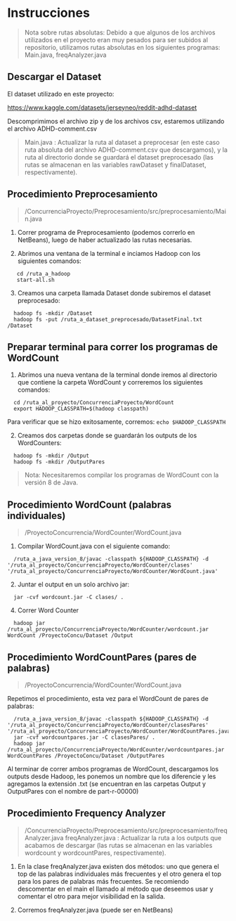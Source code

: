 # Instrucciones

> Nota sobre rutas absolutas: Debido a que algunos de los archivos utilizados en el proyecto eran muy pesados para ser subidos al repositorio, utilizamos rutas absolutas en los siguientes programas: Main.java, freqAnalyzer.java

## Descargar el Dataset
El dataset utilizado en este proyecto:

https://www.kaggle.com/datasets/jerseyneo/reddit-adhd-dataset


Descomprimimos el archivo zip y de los archivos csv, estaremos utilizando el archivo ADHD-comment.csv

> Main.java : Actualizar la ruta al dataset a preprocesar (en este caso ruta absoluta del archivo ADHD-comment.csv que descargamos), y la ruta al directorio donde se guardará el dataset preprocesado (las rutas se almacenan en las variables rawDataset y finalDataset, respectivamente).

## Procedimiento Preprocesamiento
> /ConcurrenciaProyecto/Preprocesamiento/src/preprocesamiento/Main.java
  
1. Correr programa de Preprocesamiento (podemos correrlo en NetBeans), luego de haber actualizado las rutas necesarias.
   
3. Abrimos una ventana de la terminal e inciamos Hadoop con los siguientes comandos:
```
   cd /ruta_a_hadoop
   start-all.sh
```

3. Creamos una carpeta llamada Dataset donde subiremos el dataset preprocesado:
```
  hadoop fs -mkdir /Dataset
  hadoop fs -put /ruta_a_dataset_preprocesado/DatasetFinal.txt /Dataset
```

## Preparar terminal para correr los programas de WordCount
1. Abrimos una nueva ventana de la terminal donde iremos al directorio que contiene la carpeta WordCount y correremos los siguientes comandos:
```
  cd /ruta_al_proyecto/ConcurrenciaProyecto/WordCount
  export HADOOP_CLASSPATH=$(hadoop classpath)
```
  Para verificar que se hizo exitosamente, corremos: `echo $HADOOP_CLASSPATH`

2. Creamos dos carpetas donde se guardarán los outputs de los WordCounters:
```
  hadoop fs -mkdir /Output
  hadoop fs -mkdir /OutputPares
```

> Nota: Necesitaremos compilar los programas de WordCount con la versión 8 de Java.

## Procedimiento WordCount (palabras individuales)
> /ProyectoConcurrencia/WordCounter/WordCount.java

1. Compilar WordCount.java con el siguiente comando:
```
  /ruta_a_java_version_8/javac -classpath ${HADOOP_CLASSPATH} -d '/ruta_al_proyecto/ConcurrenciaProyecto/WordCounter/clases' '/ruta_al_proyecto/ConcurrenciaProyecto/WordCounter/WordCount.java'
```

2. Juntar el output en un solo archivo jar:
```
  jar -cvf wordcount.jar -C clases/ .
```

4. Correr Word Counter
```
  hadoop jar /ruta_al_proyecto/ConcurrenciaProyecto/WordCounter/wordcount.jar WordCount /ProyectoConcu/Dataset /Output
```

## Procedimiento WordCountPares (pares de palabras)
> /ProyectoConcurrencia/WordCounter/WordCount.java

Repetimos el procedimiento, esta vez para el WordCount de pares de palabras:
```
  /ruta_a_java_version_8/javac -classpath ${HADOOP_CLASSPATH} -d '/ruta_al_proyecto/ConcurrenciaProyecto/WordCounter/clasesPares' '/ruta_al_proyecto/ConcurrenciaProyecto/WordCounter/WordCountPares.java'
  jar -cvf wordcountpares.jar -C clasesPares/ .
  hadoop jar /ruta_al_proyecto/ConcurrenciaProyecto/WordCounter/wordcountpares.jar WordCountPares /ProyectoConcu/Dataset /OutputPares
```

Al terminar de correr ambos programas de WordCount, descargamos los outputs desde Hadoop, les ponemos un nombre que los diferencie y les agregamos la extensión .txt (se encuentran en las carpetas Output y OutputPares con el nombre de part-r-00000)

## Procedimiento Frequency Analyzer
> /ConcurrenciaProyecto/Preprocesamiento/src/preprocesamiento/freqAnalyzer.java
> freqAnalyzer.java : Actualizar la ruta a los outputs que acabamos de descargar (las rutas se almacenan en las variables wordcount y wordcountPares, respectivamente).

1. En la clase freqAnalyzer.java existen dos métodos: uno que genera el top de las palabras individuales más frecuentes y el otro genera el top para los pares de palabras más frecuentes. Se recomiendo descomentar en el main el llamado al método que deseemos usar y comentar el otro para mejor visibilidad en la salida.

2. Corremos freqAnalyzer.java (puede ser en NetBeans)


